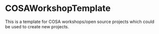 # COSAWorkshopTemplate
This is a template for COSA workshops/open source projects which could be used to create new projects.
